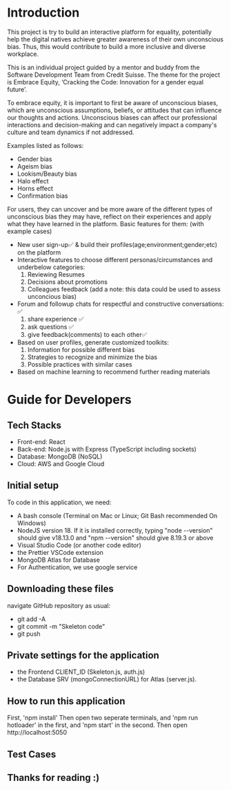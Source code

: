 # Introduction

This project is try to build an interactive platform for equality, potentially help the digital natives achieve greater awareness of their own unconscious bias. Thus, this would contribute to build a more inclusive and diverse workplace.

This is an individual project guided by a mentor and buddy from the Software Development Team from Credit Suisse. The theme for the project is Embrace Equity, ‘Cracking the Code: Innovation for a gender equal future’.

To embrace equity, it is important to first be aware of unconscious biases, which are unconscious assumptions, beliefs, or attitudes that can influence our thoughts and actions. Unconscious biases can affect our professional interactions and decision-making and can negatively impact a company's culture and team dynamics if not addressed.

Examples listed as follows:

- Gender bias
- Ageism bias
- Lookism/Beauty bias
- Halo effect
- Horns effect
- Confirmation bias

For users, they can uncover and be more aware of the different types of unconscious bias they may have, reflect on their experiences and apply what they have learned in the platform.
Basic features for them: (with example cases)

- New user sign-up✅ & build their profiles(age;environment;gender;etc) on the platform
- Interactive features to choose different personas/circumstances and underbelow categories:
  1. Reviewing Resumes
  2. Decisions about promotions
  3. Colleagues feedback (add a note: this data could be used to assess unconcious bias)
- Forum and followup chats for respectful and constructive conversations: ✅
  1. share experience ✅
  2. ask questions ✅
  3. give feedback(comments) to each other✅
- Based on user profiles, generate customized toolkits:
  1. Information for possible different bias
  2. Strategies to recognize and minimize the bias
  3. Possible practices with similar cases
- Based on machine learning to recommend further reading materials
<!-- Needs further consideration for data collection, cleaning, analysing and sentiment analysis so on. (involving ML and NLP)-->

# Guide for Developers

## Tech Stacks

- Front-end: React
- Back-end: Node.js with Express (TypeScript including sockets)
- Database: MongoDB (NoSQL)
- Cloud: AWS and Google Cloud

## Initial setup

To code in this application, we need:

- A bash console (Terminal on Mac or Linux; Git Bash recommended On Windows)
- NodeJS version 18. If it is installed correctly, typing "node --version" should give v18.13.0 and "npm --version" should give 8.19.3 or above
- Visual Studio Code (or another code editor)
- the Prettier VSCode extension
- MongoDB Atlas for Database
- For Authentication, we use google service

## Downloading these files

navigate GitHub repository as usual:

- git add -A
- git commit -m "Skeleton code"
- git push

## Private settings for the application

- the Frontend CLIENT_ID (Skeleton.js, auth.js)
- the Database SRV (mongoConnectionURL) for Atlas (server.js).

## How to run this application

First, 'npm install'
Then open two seperate terminals, and 'npm run hotloader' in the first, and 'npm start' in the second.
Then open http://localhost:5050

## Test Cases

<!-- Needs further consideration about Test Driven Developement-->

## Thanks for reading :)
